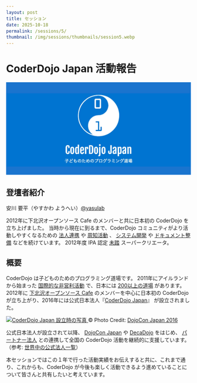 ```yaml
---
layout: post
title: セッション
date: 2025-10-18
permalink: /sessions/5/
thumbnail: /img/sessions/thumbnails/session5.webp
---
```


# CoderDojo Japan 活動報告

<div class="max-w-150 mx-auto my-8">
  <img class="w-full" src="/img/sessions/thumbnails/session5.webp" alt="CoderDojo Japan 活動報告">
</div>

## 登壇者紹介

安川 要平（やすかわ ようへい）<a href='https://x.com/yasulab' target='_blank'>@yasulab</a>

2012年に下北沢オープンソース Cafe のメンバーと共に日本初の CoderDojo を立ち上げました。
当時から現在に到るまで、CoderDojo コミュニティがより活動しやすくなるための <a href='https://news.coderdojo.jp/author/yasulab/' target='_blank'>法人連携</a> や <a href='https://www.youtube.com/CoderDojoJapan' target='_blank'>周知活動</a> 、 <a href='https://github.com/coderdojo-japan' target='_blank'>システム開発</a> や <a href='https://coderdojo.jp/kata' target='_blank'>ドキュメント整備</a> などを続けています。
2012年度 IPA 認定 <a href='https://www.ipa.go.jp/jinzai/mitou/about.html' target='_blank'>未踏</a> スーパークリエータ。

## 概要

<p>
  CoderDojo は子どものためのプログラミング道場です。
  2011年にアイルランドから始まった <a href='https://map.coderdojo.jp/world' target='_blank'>国際的な非営利活動</a> で、日本には <a href='https://map.coderdojo.jp/' target='_blank'>200以上の道場</a> があります。
  2012年に <a href='https://ja.wikipedia.org/wiki/下北沢オープンソースCafe' target='_blank'>下北沢オープンソース Cafe</a> のメンバーを中心に日本初の CoderDojo が立ち上がり、2016年には公式日本法人『<a href='https://coderdojo.jp/about' target='_blank'>CoderDojo Japan</a>』 が設立されました。
</p>

<div class="max-w-150 mx-auto my-8">
  <a class='block' href='https://dojocon2016.coderdojo.jp/2016/09/04/coderdojo-japan-was-established.html' target='_blank'>
    <img class="w-full" src="https://i.gyazo.com/7d906b5e03c5cf0665bc071626b47f70.png" alt="CoderDojo Japan 設立時の写真">
  </a>
  &copy; Photo Credit: <a href="https://dojocon2016.coderdojo.jp/" target='_blank'>DojoCon Japan 2016</a>
</div>

<p class='mt-4'>
  公式日本法人が設立されて以降、 <a href='https://dojocon.coderdojo.jp/' target='_blank'>DojoCon Japan</a> や <a href='https://decadojo.coderdojo.jp/' target='_blank'>DecaDojo</a> をはじめ、 <a href='https://coderdojo.jp/#partners' target='_blank'>パートナー法人</a> との連携して全国の CoderDojo 活動を継続的に支援しています。
  （参考: <a href='https://codeclub.org/en/our-partners#:~:text=CoderDojo%20Japan' target='_blank'>世界中の公式法人一覧</a>）
</p>

<p class='mt-4'>
  本セッションではこの１年で行った活動実績をお伝えすると共に、これまで通り、これからも、CoderDojo が今後も楽しく活動できるよう進めていることについて皆さんと共有したいと考えています。
</p>
